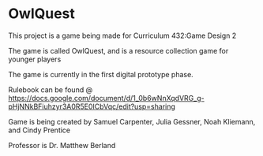 # OwlQuest

This project is a game being made for Curriculum 432:Game Design 2

The game is called OwlQuest, and is a resource collection game for younger players

The game is currently in the first digital prototype phase.

Rulebook can be found @ https://docs.google.com/document/d/1_0b6wNnXqdVRG_g-pHjNNkBFiuhzyr3A0R5E0ICbVqc/edit?usp=sharing

Game is being created by  Samuel Carpenter, Julia Gessner, Noah Kliemann, and Cindy Prentice

Professor is Dr. Matthew Berland